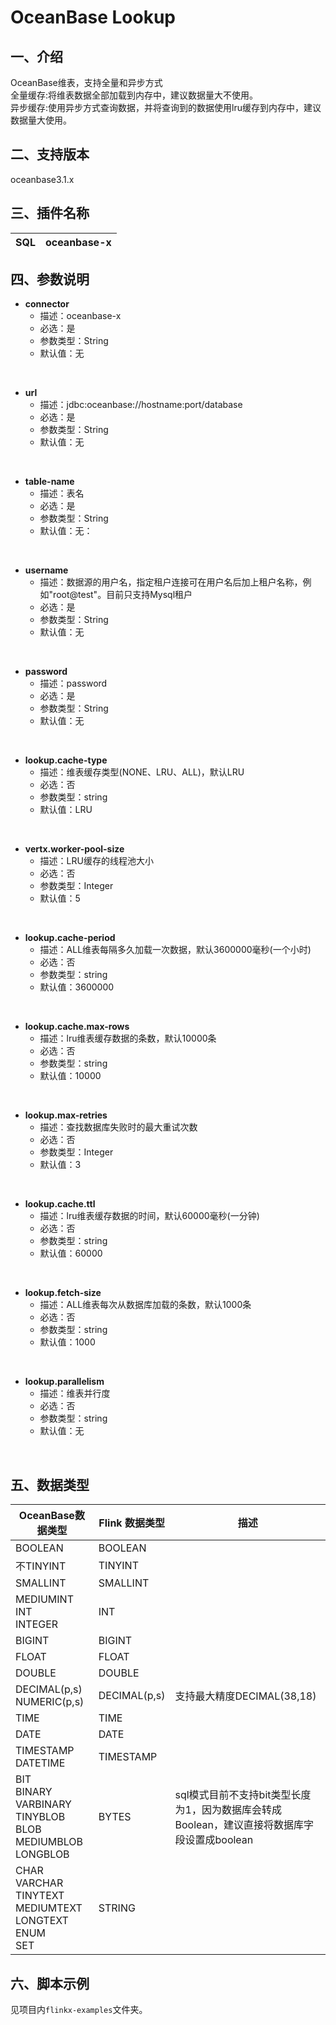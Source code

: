 # OceanBase Lookup

## 一、介绍
OceanBase维表，支持全量和异步方式<br />
全量缓存:将维表数据全部加载到内存中，建议数据量大不使用。<br />
异步缓存:使用异步方式查询数据，并将查询到的数据使用lru缓存到内存中，建议数据量大使用。

## 二、支持版本
oceanbase3.1.x


## 三、插件名称
| SQL | oceanbase-x |
| --- | --- |

## 四、参数说明
- **connector**
  - 描述：oceanbase-x
  - 必选：是
  - 参数类型：String
  - 默认值：无
<br />

- **url**
  - 描述：jdbc:oceanbase://hostname:port/database
  - 必选：是
  - 参数类型：String
  - 默认值：无
<br />

- **table-name**
  - 描述：表名
  - 必选：是
  - 参数类型：String
  - 默认值：无：
<br />

- **username**
  - 描述：数据源的用户名，指定租户连接可在用户名后加上租户名称，例如"root@test"。目前只支持Mysql租户
  - 必选：是
  - 参数类型：String
  - 默认值：无
<br />

- **password**
  - 描述：password
  - 必选：是
  - 参数类型：String
  - 默认值：无
<br />

- **lookup.cache-type**
  - 描述：维表缓存类型(NONE、LRU、ALL)，默认LRU
  - 必选：否
  - 参数类型：string
  - 默认值：LRU
<br />
  
- **vertx.worker-pool-size**
  - 描述：LRU缓存的线程池大小
  - 必选：否
  - 参数类型：Integer
  - 默认值：5
<br />

- **lookup.cache-period**
  - 描述：ALL维表每隔多久加载一次数据，默认3600000毫秒(一个小时)
  - 必选：否
  - 参数类型：string
  - 默认值：3600000
<br />

- **lookup.cache.max-rows**
  - 描述：lru维表缓存数据的条数，默认10000条
  - 必选：否
  - 参数类型：string
  - 默认值：10000
<br />

- **lookup.max-retries**
  - 描述：查找数据库失败时的最大重试次数
  - 必选：否
  - 参数类型：Integer
  - 默认值：3
<br />

- **lookup.cache.ttl**
  - 描述：lru维表缓存数据的时间，默认60000毫秒(一分钟)
  - 必选：否
  - 参数类型：string
  - 默认值：60000
<br />

- **lookup.fetch-size**
  - 描述：ALL维表每次从数据库加载的条数，默认1000条
  - 必选：否
  - 参数类型：string
  - 默认值：1000
<br />

- **lookup.parallelism**
  - 描述：维表并行度
  - 必选：否
  - 参数类型：string
  - 默认值：无
<br />

## 五、数据类型

| OceanBase数据类型                                            | Flink 数据类型 | 描述                                                         |
| ------------------------------------------------------------ | -------------- | ------------------------------------------------------------ |
| BOOLEAN                                                      | BOOLEAN        |                                                              |
| 不TINYINT                                                    | TINYINT        |                                                              |
| SMALLINT                                                     | SMALLINT       |                                                              |
| MEDIUMINT<br>INT<br>INTEGER                                  | INT            |                                                              |
| BIGINT                                                       | BIGINT         |                                                              |
| FLOAT                                                        | FLOAT          |                                                              |
| DOUBLE                                                       | DOUBLE         |                                                              |
| DECIMAL(p,s)<br>NUMERIC(p,s)                                 | DECIMAL(p,s)   | 支持最大精度DECIMAL(38,18)                                   |
| TIME                                                         | TIME           |                                                              |
| DATE                                                         | DATE           |                                                              |
| TIMESTAMP<br>DATETIME                                        | TIMESTAMP      |                                                              |
| BIT<br>BINARY<br>VARBINARY<br>TINYBLOB<br>BLOB<br>MEDIUMBLOB<br>LONGBLOB | BYTES          | sql模式目前不支持bit类型长度为1，因为数据库会转成Boolean，建议直接将数据库字段设置成boolean |
| CHAR<br/>VARCHAR<br/>TINYTEXT<br/>MEDIUMTEXT<br/>LONGTEXT<br/>ENUM<br/>SET | STRING         |                                                              |


## 六、脚本示例
见项目内`flinkx-examples`文件夹。
